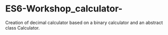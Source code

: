 # ES6-Workshop_calculator-
Creation of decimal calculator based on a binary calculator and an abstract class Calculator.
